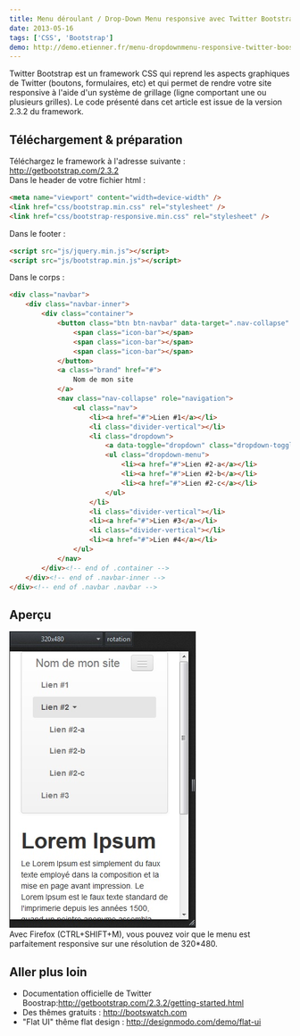 ```yaml
---
title: Menu déroulant / Drop-Down Menu responsive avec Twitter Bootstrap
date: 2013-05-16
tags: ['CSS', 'Bootstrap']
demo: http://demo.etienner.fr/menu-dropdownmenu-responsive-twitter-boostrap
---
```


Twitter Bootstrap est un framework CSS qui reprend les aspects graphiques de Twitter (boutons, formulaires, etc) et qui permet de rendre votre site responsive à l'aide d'un système de grillage (ligne comportant une ou plusieurs grilles). Le code présenté dans cet article est issue de la version 2.3.2 du framework.

## Téléchargement & préparation

Téléchargez le framework à l'adresse suivante : http://getbootstrap.com/2.3.2  
Dans le header de votre fichier html :

```html
<meta name="viewport" content="width=device-width" />
<link href="css/bootstrap.min.css" rel="stylesheet" />
<link href="css/bootstrap-responsive.min.css" rel="stylesheet" />
```

Dans le footer :

```html
<script src="js/jquery.min.js"></script>
<script src="js/bootstrap.min.js"></script>
```

Dans le corps :

```html
<div class="navbar">
	<div class="navbar-inner">
		<div class="container">
			<button class="btn btn-navbar" data-target=".nav-collapse" data-toggle="collapse" type="button">
				<span class="icon-bar"></span>
				<span class="icon-bar"></span>
				<span class="icon-bar"></span>
			</button>
			<a class="brand" href="#">
				Nom de mon site
			</a>
			<nav class="nav-collapse" role="navigation">
				<ul class="nav">
					<li><a href="#">Lien #1</a></li>
					<li class="divider-vertical"></li>
					<li class="dropdown">
						<a data-toggle="dropdown" class="dropdown-toggle" href="#">Lien #2 <b class="caret"></b></a>
						<ul class="dropdown-menu">
							<li><a href="#">Lien #2-a</a></li>
							<li><a href="#">Lien #2-b</a></li>
							<li><a href="#">Lien #2-c</a></li>
						</ul>
					</li>
					<li class="divider-vertical"></li>
					<li><a href="#">Lien #3</a></li>
					<li class="divider-vertical"></li>
					<li><a href="#">Lien #4</a></li>
				</ul>
			</nav>
		</div><!-- end of .container -->
	</div><!-- end of .navbar-inner -->
</div><!-- end of .navbar .navbar -->
```

## Aperçu

![](./img/news/menu_responsive_twitter-bootstrap/menu_responsive_twitter-bootstrap_320.jpg)  
Avec Firefox (CTRL+SHIFT+M), vous pouvez voir que le menu est parfaitement responsive sur une résolution de 320*480.

## Aller plus loin

* Documentation officielle de Twitter Boostrap:http://getbootstrap.com/2.3.2/getting-started.html
* Des thêmes gratuits : http://bootswatch.com
* "Flat UI" thême flat design : http://designmodo.com/demo/flat-ui